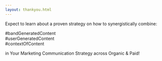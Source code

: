 ```yaml
---
layout: thankyou.html
---
```


<div class="ui vertical stripe segment vertical-segment-grey-color">
  <div class="ui center aligned text container">
  <div class="ui center aligned header">
          Expect to learn about a proven strategy on how to synergistically combine:
  </div>
  <p>#bandGeneratedContent
      <br>#userGeneratedContent
      <br>#contextOfContent
  </p>
  <div class="ui center aligned header">
      in Your Marketing Communication Strategy
      across Organic &amp; Paid!
  </div>
</div>
</div>
